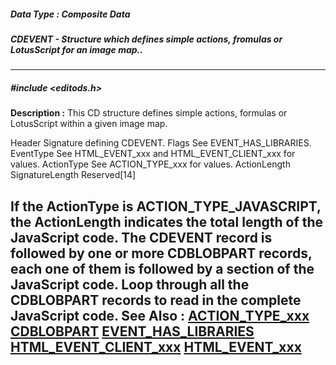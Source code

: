 ##### Data Type : Composite Data
##### CDEVENT - Structure which defines simple actions, fromulas or LotusScript for an image map..
---
##### #include <editods.h>
**Description :**
This CD structure defines simple actions, formulas or LotusScript within a 
given image map.

Header  Signature defining CDEVENT.
Flags  See EVENT_HAS_LIBRARIES.
EventType  See HTML_EVENT_xxx and HTML_EVENT_CLIENT_xxx for values.
ActionType  See ACTION_TYPE_xxx for values.
ActionLength
SignatureLength
Reserved[14]


If the ActionType is ACTION_TYPE_JAVASCRIPT, the ActionLength indicates the 
total length of the JavaScript code.  The CDEVENT record is followed by one or 
more CDBLOBPART records, each one of them is followed by a section of the 
JavaScript code.  Loop through all the CDBLOBPART records to read in the 
complete JavaScript code.
**See Also :**
[ACTION_TYPE_xxx](D:/md_files/ACTION_TYPE_xxx.md)
[CDBLOBPART](D:/md_files/CDBLOBPART.md)
[EVENT_HAS_LIBRARIES](D:/md_files/EVENT_HAS_LIBRARIES.md)
[HTML_EVENT_CLIENT_xxx](D:/md_files/HTML_EVENT_CLIENT_xxx.md)
[HTML_EVENT_xxx](D:/md_files/HTML_EVENT_xxx.md)
---
